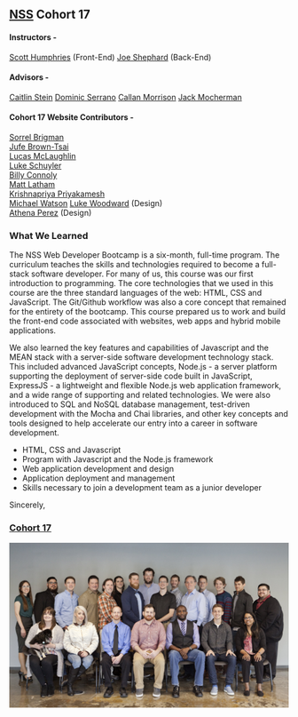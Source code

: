 ## [NSS](http://nashvillesoftwareschool.com/) Cohort 17
#### Instructors -
[Scott Humphries](https://github.com/sscotth) (Front-End)
[Joe Shephard](https://github.com/JoeShep) (Back-End)


#### Advisors -
[Caitlin Stein](https://github.com/C-Stein)
[Dominic Serrano](https://github.com/DominicSerranoC14)
[Callan Morrison](https://github.com/morecallan)
[Jack Mocherman](https://github.com/jackmoch)

#### Cohort 17 Website Contributors -  
[Sorrel Brigman](https://github.com/SorrelBrigman)  
[Jufe Brown-Tsai](https://github.com/Jufebrown)  
[Lucas McLaughlin](https://github.com/LucasMcL)  
[Luke Schuyler](https://github.com/lukeschuyler)  
[Billy Connoly](https://github.com/sirwilliamiv)  
[Matt Latham](https://github.com/lathammatt)  
[Krishnapriya Priyakamesh](https://github.com/priyakamesh)  
[Michael Watson](https://github.com/mwatson615)
[Luke Woodward](https://github.com/lukewalt) (Design)  
[Athena Perez](https://github.com/athenaperez) (Design)

### What We Learned
The NSS Web Developer Bootcamp is a six-month, full-time program. The curriculum teaches the skills and technologies required to become a full-stack software developer. For many of us, this course was our first introduction to programming. The core technologies that we used in this course are the three standard languages of the web: HTML, CSS and JavaScript. The Git/Github workflow was also a core concept that remained for the entirety of the bootcamp.  This course prepared us to work and build the front-end code associated with websites, web apps and hybrid mobile applications.

We also learned the key features and capabilities of Javascript and the MEAN stack with a server-side software development technology stack. This included advanced JavaScript concepts, Node.js - a server platform supporting the deployment of server-side code built in JavaScript, ExpressJS - a lightweight and flexible Node.js web application framework, and a wide range of supporting and related technologies. We were also introduced to SQL and NoSQL database management, test-driven development with the Mocha and Chai libraries, and other key concepts and tools designed to help accelerate our entry into a career in software development.

- HTML, CSS and Javascript
- Program with Javascript and the Node.js framework
- Web application development and design
- Application deployment and management
- Skills necessary to join a development team as a junior developer

Sincerely,

### [Cohort 17](https://github.com/orgs/nss-day-cohort-17)

<img align="center" src="assets/img/group1.jpg" />
